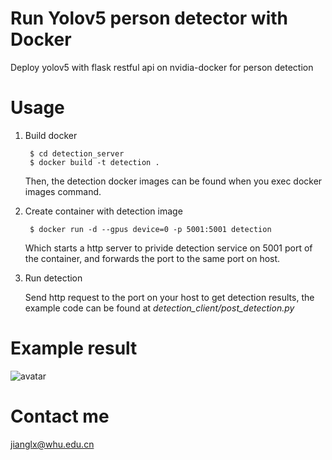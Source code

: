 # Run Yolov5 person detector with Docker
Deploy yolov5 with flask restful api on nvidia-docker for person detection

# Usage
1. Build docker
   ```shell
    $ cd detection_server
    $ docker build -t detection .
   ```
   Then, the detection docker images can be found when you exec docker images command.
2. Create container with detection image
   ```shell
    $ docker run -d --gpus device=0 -p 5001:5001 detection
    ```
    Which starts a http server to privide detection service on 5001 port of the container, and forwards the port to the same port on host.
3. Run detection

    Send http request to the port on your host to get detection results, the example code can be found at  *detection_client/post_detection.py*
# Example result
![avatar](images/example.png)

# Contact me
jianglx@whu.edu.cn
